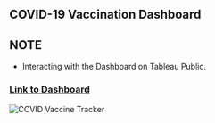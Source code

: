## COVID-19 Vaccination Dashboard

## NOTE
- Interacting with the Dashboard on Tableau Public.

### [Link to Dashboard](https://public.tableau.com/views/COVID-19VaccineDashboard_16797184061750/COVIDVaccineTracker?:language=en-US&publish=yes&:display_count=n&:origin=viz_share_link)


![COVID Vaccine Tracker](https://user-images.githubusercontent.com/19670654/227696243-9738fa45-0518-4b57-a5b0-980e276daafb.png)
